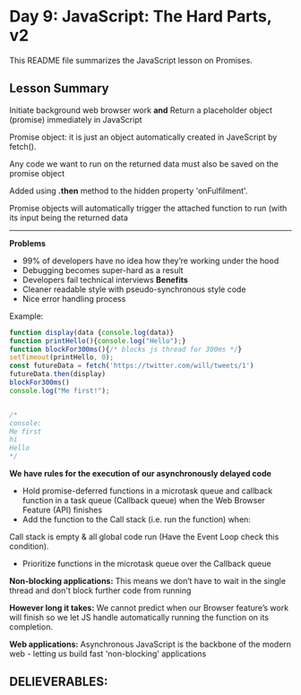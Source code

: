 # Day 9: JavaScript: The Hard Parts, v2
This README file summarizes the JavaScript lesson on Promises.

## Lesson Summary

Initiate background web browser work **and** Return a placeholder object (promise) immediately in JavaScript

Promise object: it is just an object automatically created in JaveScript by fetch().

Any code we want to run on the returned data must also be saved on the promise object

Added using **.then** method to the hidden property 'onFulfilment'.

Promise objects will automatically trigger the attached function to run (with its input being the returned data 

------
**Problems**
- 99% of developers have no idea how they’re working under the hood
- Debugging becomes super-hard as a result
- Developers fail technical interviews
**Benefits**
- Cleaner readable style with pseudo-synchronous style code
- Nice error handling process

Example:
```javaScript
function display(data {console.log(data)}
function printHello(){console.log("Hello");}
function blockFor300ms(){/* blocks js thread for 300ms */}
setTimeout(printHello, 0);
const futureData = fetch('https://twitter.com/will/tweets/1')
futureData.then(display)
blockFor300ms()
console.log("Me first!");


/*
console:
Me first
hi
Hello
*/
```
**We have rules for the execution of our asynchronously delayed code**

- Hold promise-deferred functions in a microtask queue and callback function in a task queue (Callback queue) when the Web Browser Feature (API) finishes
- Add the function to the Call stack (i.e. run the function) when: 

 Call stack is empty & all global code run (Have the Event Loop check this condition).
- Prioritize functions in the microtask queue over the Callback queue

**Non-blocking applications:** This means we don’t have to wait in the single thread and don't block further code from running

**However long it takes:** We cannot predict when our Browser feature’s work will finish so we let JS handle automatically running the function on its completion.

**Web applications:** Asynchronous JavaScript is the backbone of the modern web - letting us build fast 'non-blocking' applications

## DELIEVERABLES:
